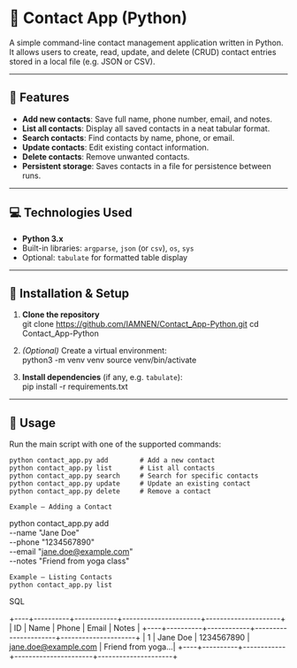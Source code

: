 # 📇 Contact App (Python)

A simple command-line contact management application written in Python.  
It allows users to create, read, update, and delete (CRUD) contact entries stored in a local file (e.g. JSON or CSV).

---

## 🔹 Features

- **Add new contacts**: Save full name, phone number, email, and notes.
- **List all contacts**: Display all saved contacts in a neat tabular format.
- **Search contacts**: Find contacts by name, phone, or email.
- **Update contacts**: Edit existing contact information.
- **Delete contacts**: Remove unwanted contacts.
- **Persistent storage**: Saves contacts in a file for persistence between runs.

---

## 💻 Technologies Used

- **Python 3.x**
- Built-in libraries: `argparse`, `json` (or `csv`), `os`, `sys`
- Optional: `tabulate` for formatted table display

---

## 🧭 Installation & Setup

1. **Clone the repository**  
git clone https://github.com/IAMNEN/Contact_App-Python.git
cd Contact_App-Python


2. *(Optional)* Create a virtual environment:  
python3 -m venv venv
source venv/bin/activate


3. **Install dependencies** (if any, e.g. `tabulate`):  
pip install -r requirements.txt

---

## 🚀 Usage

Run the main script with one of the supported commands:

```
python contact_app.py add        # Add a new contact
python contact_app.py list       # List all contacts
python contact_app.py search     # Search for specific contacts
python contact_app.py update     # Update an existing contact
python contact_app.py delete     # Remove a contact

Example – Adding a Contact
```
python contact_app.py add \
  --name "Jane Doe" \
  --phone "1234567890" \
  --email "jane.doe@example.com" \
  --notes "Friend from yoga class"
```
Example – Listing Contacts
python contact_app.py list
```

SQL

+----+----------+------------+----------------------+---------------------+
| ID | Name     | Phone      | Email                | Notes               |
+----+----------+------------+----------------------+---------------------+
| 1  | Jane Doe | 1234567890 | jane.doe@example.com | Friend from yoga...|
+----+----------+------------+----------------------+---------------------+

